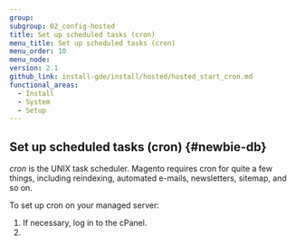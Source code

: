 ```yaml
---
group:
subgroup: 02_config-hosted
title: Set up scheduled tasks (cron)
menu_title: Set up scheduled tasks (cron)
menu_order: 10
menu_node:
version: 2.1
github_link: install-gde/install/hosted/hosted_start_cron.md
functional_areas:
  - Install
  - System
  - Setup
---
```


## Set up scheduled tasks (cron) {#newbie-db}
*cron* is the UNIX task scheduler. Magento requires cron for quite a few things, including reindexing, automated e-mails, newsletters, sitemap, and so on.

To set up cron on your managed server:

1.	If necessary, log in to the cPanel.
2.	
